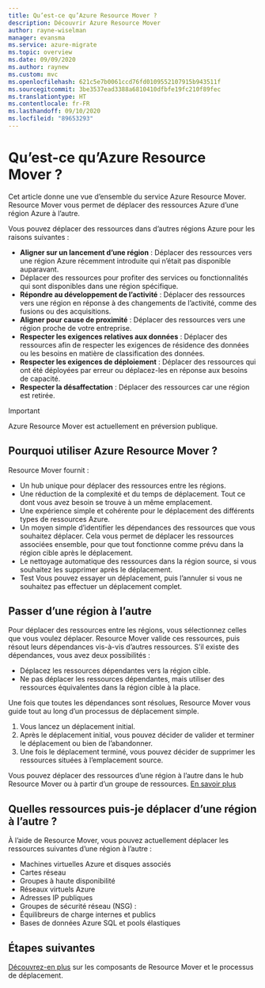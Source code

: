```yaml
---
title: Qu’est-ce qu’Azure Resource Mover ?
description: Découvrir Azure Resource Mover
author: rayne-wiselman
manager: evansma
ms.service: azure-migrate
ms.topic: overview
ms.date: 09/09/2020
ms.author: raynew
ms.custom: mvc
ms.openlocfilehash: 621c5e7b0061ccd76fd0109552107915b943511f
ms.sourcegitcommit: 3be3537ead3388a6810410dfbfe19fc210f89fec
ms.translationtype: HT
ms.contentlocale: fr-FR
ms.lasthandoff: 09/10/2020
ms.locfileid: "89653293"
---
```

# <a name="what-is-azure-resource-mover"></a>Qu’est-ce qu’Azure Resource Mover ?

Cet article donne une vue d’ensemble du service Azure Resource Mover. Resource Mover vous permet de déplacer des ressources Azure d’une région Azure à l’autre.

Vous pouvez déplacer des ressources dans d’autres régions Azure pour les raisons suivantes :

- **Aligner sur un lancement d’une région** : Déplacer des ressources vers une région Azure récemment introduite qui n’était pas disponible auparavant.
- Déplacer des ressources pour profiter des services ou fonctionnalités qui sont disponibles dans une région spécifique.
- **Répondre au développement de l’activité** : Déplacer des ressources vers une région en réponse à des changements de l’activité, comme des fusions ou des acquisitions.
- **Aligner pour cause de proximité** : Déplacer des ressources vers une région proche de votre entreprise.
- **Respecter les exigences relatives aux données** : Déplacer des ressources afin de respecter les exigences de résidence des données ou les besoins en matière de classification des données.
- **Respecter les exigences de déploiement** : Déplacer des ressources qui ont été déployées par erreur ou déplacez-les en réponse aux besoins de capacité.
- **Respecter la désaffectation** : Déplacer des ressources car une région est retirée.

> [!IMPORTANT]
> Azure Resource Mover est actuellement en préversion publique.

## <a name="why-use-resource-mover"></a>Pourquoi utiliser Azure Resource Mover ?

Resource Mover fournit :

- Un hub unique pour déplacer des ressources entre les régions.
- Une réduction de la complexité et du temps de déplacement. Tout ce dont vous avez besoin se trouve à un même emplacement.
- Une expérience simple et cohérente pour le déplacement des différents types de ressources Azure.
- Un moyen simple d’identifier les dépendances des ressources que vous souhaitez déplacer. Cela vous permet de déplacer les ressources associées ensemble, pour que tout fonctionne comme prévu dans la région cible après le déplacement.
- Le nettoyage automatique des ressources dans la région source, si vous souhaitez les supprimer après le déplacement.
- Test Vous pouvez essayer un déplacement, puis l’annuler si vous ne souhaitez pas effectuer un déplacement complet.

## <a name="move-across-regions"></a>Passer d’une région à l’autre

Pour déplacer des ressources entre les régions, vous sélectionnez celles que vous voulez déplacer. Resource Mover valide ces ressources, puis résout leurs dépendances vis-à-vis d’autres ressources. S’il existe des dépendances, vous avez deux possibilités :
- Déplacez les ressources dépendantes vers la région cible.
- Ne pas déplacer les ressources dépendantes, mais utiliser des ressources équivalentes dans la région cible à la place.

Une fois que toutes les dépendances sont résolues, Resource Mover vous guide tout au long d’un processus de déplacement simple.

1. Vous lancez un déplacement initial.
2. Après le déplacement initial, vous pouvez décider de valider et terminer le déplacement ou bien de l’abandonner.
3. Une fois le déplacement terminé, vous pouvez décider de supprimer les ressources situées à l’emplacement source.

Vous pouvez déplacer des ressources d’une région à l’autre dans le hub Resource Mover ou à partir d’un groupe de ressources. [En savoir plus](select-move-tool.md)

## <a name="what-resources-can-i-move-across-regions"></a>Quelles ressources puis-je déplacer d’une région à l’autre ?

À l’aide de Resource Mover, vous pouvez actuellement déplacer les ressources suivantes d’une région à l’autre :

- Machines virtuelles Azure et disques associés
- Cartes réseau
- Groupes à haute disponibilité 
- Réseaux virtuels Azure 
- Adresses IP publiques
- Groupes de sécurité réseau (NSG) :
- Équilibreurs de charge internes et publics 
- Bases de données Azure SQL et pools élastiques


## <a name="next-steps"></a>Étapes suivantes

[Découvrez-en plus](about-move-process.md) sur les composants de Resource Mover et le processus de déplacement.
